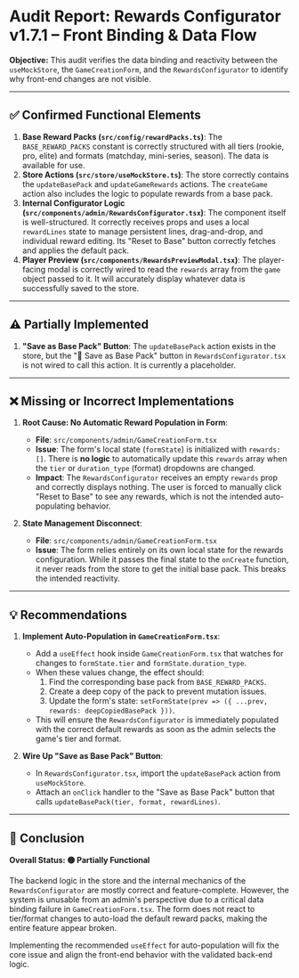 # Audit Report: Rewards Configurator v1.7.1 – Front Binding & Data Flow

**Objective:** This audit verifies the data binding and reactivity between the `useMockStore`, the `GameCreationForm`, and the `RewardsConfigurator` to identify why front-end changes are not visible.

---

## ✅ Confirmed Functional Elements

1.  **Base Reward Packs (`src/config/rewardPacks.ts`)**: The `BASE_REWARD_PACKS` constant is correctly structured with all tiers (rookie, pro, elite) and formats (matchday, mini-series, season). The data is available for use.
2.  **Store Actions (`src/store/useMockStore.ts`)**: The store correctly contains the `updateBasePack` and `updateGameRewards` actions. The `createGame` action also includes the logic to populate rewards from a base pack.
3.  **Internal Configurator Logic (`src/components/admin/RewardsConfigurator.tsx`)**: The component itself is well-structured. It correctly receives props and uses a local `rewardLines` state to manage persistent lines, drag-and-drop, and individual reward editing. Its "Reset to Base" button correctly fetches and applies the default pack.
4.  **Player Preview (`src/components/RewardsPreviewModal.tsx`)**: The player-facing modal is correctly wired to read the `rewards` array from the `game` object passed to it. It will accurately display whatever data is successfully saved to the store.

---

## ⚠️ Partially Implemented

1.  **"Save as Base Pack" Button**: The `updateBasePack` action exists in the store, but the "💾 Save as Base Pack" button in `RewardsConfigurator.tsx` is not wired to call this action. It is currently a placeholder.

---

## ❌ Missing or Incorrect Implementations

1.  **Root Cause: No Automatic Reward Population in Form**:
    *   **File**: `src/components/admin/GameCreationForm.tsx`
    *   **Issue**: The form's local state (`formState`) is initialized with `rewards: []`. There is **no logic** to automatically update this `rewards` array when the `tier` or `duration_type` (format) dropdowns are changed.
    *   **Impact**: The `RewardsConfigurator` receives an empty `rewards` prop and correctly displays nothing. The user is forced to manually click "Reset to Base" to see any rewards, which is not the intended auto-populating behavior.

2.  **State Management Disconnect**:
    *   **File**: `src/components/admin/GameCreationForm.tsx`
    *   **Issue**: The form relies entirely on its own local state for the rewards configuration. While it passes the final state to the `onCreate` function, it never reads from the store to get the initial base pack. This breaks the intended reactivity.

---

## 💡 Recommendations

1.  **Implement Auto-Population in `GameCreationForm.tsx`**:
    *   Add a `useEffect` hook inside `GameCreationForm.tsx` that watches for changes to `formState.tier` and `formState.duration_type`.
    *   When these values change, the effect should:
        1.  Find the corresponding base pack from `BASE_REWARD_PACKS`.
        2.  Create a deep copy of the pack to prevent mutation issues.
        3.  Update the form's state: `setFormState(prev => ({ ...prev, rewards: deepCopiedBasePack }))`.
    *   This will ensure the `RewardsConfigurator` is immediately populated with the correct default rewards as soon as the admin selects the game's tier and format.

2.  **Wire Up "Save as Base Pack" Button**:
    *   In `RewardsConfigurator.tsx`, import the `updateBasePack` action from `useMockStore`.
    *   Attach an `onClick` handler to the "Save as Base Pack" button that calls `updateBasePack(tier, format, rewardLines)`.

---

## 🏁 Conclusion

**Overall Status: 🟡 Partially Functional**

The backend logic in the store and the internal mechanics of the `RewardsConfigurator` are mostly correct and feature-complete. However, the system is unusable from an admin's perspective due to a critical data binding failure in `GameCreationForm.tsx`. The form does not react to tier/format changes to auto-load the default reward packs, making the entire feature appear broken.

Implementing the recommended `useEffect` for auto-population will fix the core issue and align the front-end behavior with the validated back-end logic.
